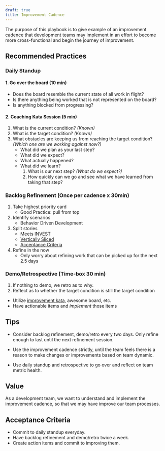 ```yaml
---
draft: true
title: Improvement Cadence
---
```


The purpose of this playbook is to give example of an improvement cadence that
development teams may implement in an effort to become more cross-functional and
begin the journey of improvement.

## Recommended Practices

### Daily Standup

#### 1. Go over the board (10 min)

- Does the board resemble the current state of all work in flight?
- Is there anything being worked that is not represented on the board?
- Is anything blocked from progressing?

#### 2. Coaching Kata Session (5 min)

1. What is the current condition? _(Known)_
2. What is the target condition? _(Known)_
3. What obstacles are keeping us from reaching the target condition? _(Which one are we working against now?)_
   - What did we plan as your last step?
   - What did we expect?
   - What actually happened?
   - What did we learn?
     1. What is our next step? _(What do we expect?)_
     2. How quickly can we go and see what we have learned from taking that step?

### Backlog Refinement (Once per cadence x 30min)

1. Take highest priority card
   - Good Practice: pull from top
2. Identify scenarios
   - Behavior Driven Development
3. Split stories
   - Meets [INVEST](../glossary.html#invest)
   - [Vertically Sliced](../glossary.html#vertical-sliced-story)
   - [Acceptance Criteria](#acceptance-criteria)
4. Refine in the now
   - Only worry about refining work that can be picked up for the next 2.5 days

### Demo/Retrospective (Time-box 30 min)

1. If nothing to demo, we retro as to why.
2. Reflect as to whether the target condition is still the target condition

- Utilize [improvement kata](./improvement-kata.html), awesome board, etc.
- Have actionable items and _implement_ those items

## Tips

- Consider backlog refinement, demo/retro every two days. Only refine enough to
  last until the next refinement session.

- Use the improvement cadence strictly, until the team feels there is a reason
  to make changes or improvements based on team dynamic.

- Use daily standup and retrospective to go over and reflect on team metric health.

## Value

As a development team, we want to understand and implement the improvement
cadence, so that we may have improve our team processes.

## Acceptance Criteria

- Commit to daily standup everyday.
- Have backlog refinement and demo/retro twice a week.
- Create action items and commit to improving them.
